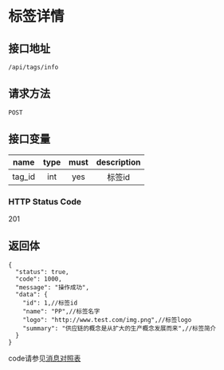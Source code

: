 # 标签详情

## 接口地址

`/api/tags/info`

## 请求方法

```POST ```

## 接口变量

| name     | type     | must     | description |
|----------|:--------:|:--------:|:--------:|
| tag_id  | int   | yes      | 标签id  |

### HTTP Status Code

201

## 返回体

```json5
{
  "status": true,
  "code": 1000,
  "message": "操作成功",
  "data": {
    "id": 1,//标签id
    "name": "PP",//标签名字
    "logo": "http://www.test.com/img.png",//标签logo
    "summary": "供应链的概念是从扩大的生产概念发展而来",//标签简介
  }
}
``` 

code请参见[消息对照表](消息对照表.md)
